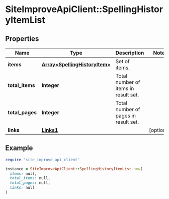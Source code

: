 # SiteImproveApiClient::SpellingHistoryItemList

## Properties

| Name | Type | Description | Notes |
| ---- | ---- | ----------- | ----- |
| **items** | [**Array&lt;SpellingHistoryItem&gt;**](SpellingHistoryItem.md) | Set of items. |  |
| **total_items** | **Integer** | Total number of items in result set. |  |
| **total_pages** | **Integer** | Total number of pages in result set. |  |
| **links** | [**Links1**](Links1.md) |  | [optional] |

## Example

```ruby
require 'site_improve_api_client'

instance = SiteImproveApiClient::SpellingHistoryItemList.new(
  items: null,
  total_items: null,
  total_pages: null,
  links: null
)
```

